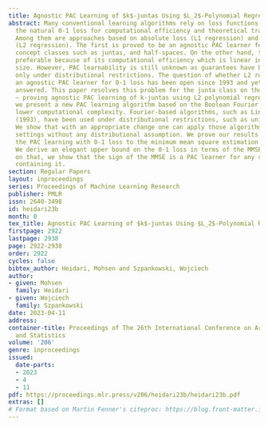 ```yaml
---
title: Agnostic PAC Learning of $k$-juntas Using $L_2$-Polynomial Regression
abstract: Many conventional learning algorithms rely on loss functions other than
  the natural 0-1 loss for computational efficiency and theoretical tractability.
  Among them are approaches based on absolute loss (L1 regression) and square loss
  (L2 regression). The first is proved to be an agnostic PAC learner for various important
  concept classes such as juntas, and half-spaces. On the other hand, the second is
  preferable because of its computational efficiency which is linear in the sample
  size. However, PAC learnability is still unknown as guarantees have been proved
  only under distributional restrictions. The question of whether L2 regression is
  an agnostic PAC learner for 0-1 loss has been open since 1993 and yet has to be
  answered. This paper resolves this problem for the junta class on the Boolean cube
  — proving agnostic PAC learning of k-juntas using L2 polynomial regression. Moreover,
  we present a new PAC learning algorithm based on the Boolean Fourier expansion with
  lower computational complexity. Fourier-based algorithms, such as Linial et al.
  (1993), have been used under distributional restrictions, such as uniform distribution.
  We show that with an appropriate change one can apply those algorithms in agnostic
  settings without any distributional assumption. We prove our results by connecting
  the PAC learning with 0-1 loss to the minimum mean square estimation (MMSE) problem.
  We derive an elegant upper bound on the 0-1 loss in terms of the MMSE error based
  on that, we show that the sign of the MMSE is a PAC learner for any concept class
  containing it.
section: Regular Papers
layout: inproceedings
series: Proceedings of Machine Learning Research
publisher: PMLR
issn: 2640-3498
id: heidari23b
month: 0
tex_title: Agnostic PAC Learning of $k$-juntas Using $L_2$-Polynomial Regression
firstpage: 2922
lastpage: 2938
page: 2922-2938
order: 2922
cycles: false
bibtex_author: Heidari, Mohsen and Szpankowski, Wojciech
author:
- given: Mohsen
  family: Heidari
- given: Wojciech
  family: Szpankowski
date: 2023-04-11
address:
container-title: Proceedings of The 26th International Conference on Artificial Intelligence
  and Statistics
volume: '206'
genre: inproceedings
issued:
  date-parts:
  - 2023
  - 4
  - 11
pdf: https://proceedings.mlr.press/v206/heidari23b/heidari23b.pdf
extras: []
# Format based on Martin Fenner's citeproc: https://blog.front-matter.io/posts/citeproc-yaml-for-bibliographies/
---
```

